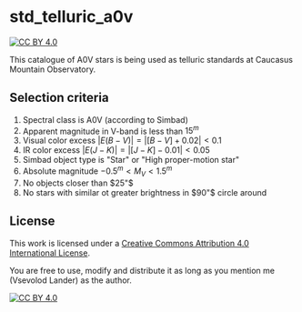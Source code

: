 # std_telluric_a0v
[![CC BY 4.0][cc-by-shield]][cc-by]

This catalogue of A0V stars is being used as telluric standards at Caucasus Mountain Observatory.

## Selection criteria
 1. Spectral class is A0V (according to Simbad)
 2. Apparent magnitude in V-band is less than $15^m$
 3. Visual color excess $|E(B-V)|=|[B-V]+0.02|<0.1$
 4. IR color excess $|E(J-K)|=|[J-K]-0.01|<0.05$
 5. Simbad object type is "Star" or "High proper-motion star"
 6. Absolute magnitude $-0.5^m < M_V < 1.5^m$
 7. No objects closer than $25"$
 8. No stars with similar ot greater brightness in $90"$ circle around

## License

This work is licensed under a
[Creative Commons Attribution 4.0 International License][cc-by].

You are free to use, modify and distribute it as long as you mention me (Vsevolod Lander) as the author.

[![CC BY 4.0][cc-by-image]][cc-by]

[cc-by]: http://creativecommons.org/licenses/by/4.0/
[cc-by-image]: https://i.creativecommons.org/l/by/4.0/88x31.png
[cc-by-shield]: https://img.shields.io/badge/License-CC%20BY%204.0-lightgrey.svg
